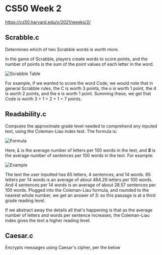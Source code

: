 # CS50 Week 2

https://cs50.harvard.edu/x/2021/weeks/2/

## Scrabble.c

Determines which of two Scrabble words is worth more. 

In the game of Scrabble, players create words to score points, and the number of points is the sum of the point values of each letter in the word.

![Scrabble Table](https://user-images.githubusercontent.com/69617120/135396818-cbbddaa6-7b34-4cce-be6c-d928bc481a0a.PNG)

For example, if we wanted to score the word Code, we would note that in general Scrabble rules, the C is worth 3 points, the o is worth 1 point, the d is worth 2 points, and the e is worth 1 point. Summing these, we get that Code is worth 3 + 1 + 2 + 1 = 7 points.


## Readability.c

Computes the approximate grade level needed to comprehend any inputed text, using the Coleman-Liau index test. The formula is:

![Formula](https://user-images.githubusercontent.com/69617120/135398061-00d78ce1-fc16-421f-80c4-3422837c1255.PNG)

Here, ***L*** is the average number of letters per 100 words in the text, and ***S*** is the average number of sentences per 100 words in the text. For example:

![Example](https://user-images.githubusercontent.com/69617120/135398547-eba9a887-3b5b-4d41-81e6-cee3539a4650.PNG)

The text the user inputted has 65 letters, 4 sentences, and 14 words. 65 letters per 14 words is an average of about 464.29 letters per 100 words. And 4 sentences per 14 words is an average of about 28.57 sentences per 100 words. Plugged into the Coleman-Liau formula, and rounded to the nearest whole number, we get an answer of 3: so this passage is at a third grade reading level.

If we abstract away the details all that's happening is that as the average number of letters and words per sentence increases, the Coleman-Liau index gives the text a higher reading level.

## Caesar.c

Encrypts messages using Caesar's cipher, per the below

